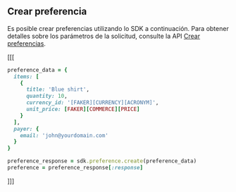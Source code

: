 ## Crear preferencia

Es posible crear preferencias utilizando lo SDK a continuación. Para obtener detalles sobre los parámetros de la solicitud, consulte la API [Crear preferencias](https://www.mercadopago[FAKER][URL][DOMAIN]/developers/es/reference/preferences/_checkout_preferences/post).

[[[
```ruby
preference_data = {
  items: [
    {
      title: 'Blue shirt',
      quantity: 10,
      currency_id: '[FAKER][CURRENCY][ACRONYM]',
      unit_price: [FAKER][COMMERCE][PRICE]
    }
  ],
  payer: {
    email: 'john@yourdomain.com'
  }
}

preference_response = sdk.preference.create(preference_data)
preference = preference_response[:response]
```
]]]